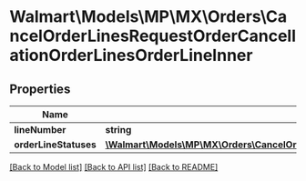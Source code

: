 # Walmart\Models\MP\MX\Orders\CancelOrderLinesRequestOrderCancellationOrderLinesOrderLineInner

## Properties

Name | Type | Description | Notes
------------ | ------------- | ------------- | -------------
**lineNumber** | **string** |  | [optional]
**orderLineStatuses** | [**\Walmart\Models\MP\MX\Orders\CancelOrderLinesRequestOrderCancellationOrderLinesOrderLineInnerOrderLineStatuses**](CancelOrderLinesRequestOrderCancellationOrderLinesOrderLineInnerOrderLineStatuses.md) |  | [optional]


[[Back to Model list]](./) [[Back to API list]](../../../../../README.md#supported-apis) [[Back to README]](../../../../../README.md)
